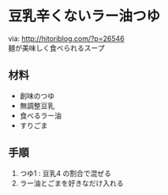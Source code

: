 # 豆乳辛くないラー油つゆ
via: http://hitoriblog.com/?p=26546  
麺が美味しく食べられるスープ

## 材料
- 創味のつゆ
- 無調整豆乳
- 食べるラー油
- すりごま

## 手順
1. つゆ1 : 豆乳4 の割合で混ぜる
2. ラー油とごまを好きなだけ入れる

